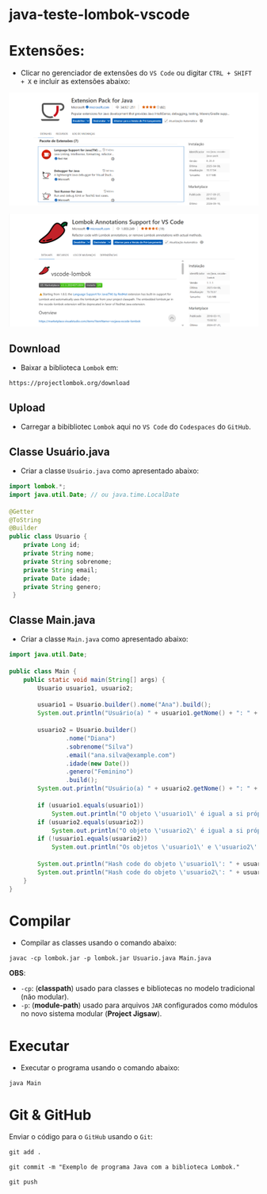 # java-teste-lombok-vscode

# Extensões:
* Clicar no gerenciador de extensões do `VS Code` ou digitar `CTRL + SHIFT + X` e incluir as extensões abaixo:

![alt Extensao Java](extensaoJava.png)

![alt Extensao Lombok](extensaoLombok.png)

## Download
* Baixar a biblioteca `Lombok` em:
```
https://projectlombok.org/download
```
## Upload
* Carregar a bibibliotec `Lombok` aqui no `VS Code` do `Codespaces` do `GitHub`.

## Classe Usuário.java
* Criar a classe `Usuário.java` como apresentado abaixo:

```java
import lombok.*;
import java.util.Date; // ou java.time.LocalDate

@Getter 
@ToString
@Builder
public class Usuario {    
    private Long id; 
    private String nome;
    private String sobrenome;
    private String email;
    private Date idade;
    private String genero;
 }
```

## Classe Main.java
* Criar a classe `Main.java` como apresentado abaixo:

```java
import java.util.Date;

public class Main {
    public static void main(String[] args) {
        Usuario usuario1, usuario2;
        
        usuario1 = Usuario.builder().nome("Ana").build();
        System.out.println("Usuário(a) " + usuario1.getNome() + ": " + usuario1.toString());

        usuario2 = Usuario.builder()
                .nome("Diana")
                .sobrenome("Silva")
                .email("ana.silva@example.com")
                .idade(new Date())
                .genero("Feminino")
                .build();
        System.out.println("Usuário(a) " + usuario2.getNome() + ": " + usuario2.toString());

        if (usuario1.equals(usuario1))
            System.out.println("O objeto \'usuario1\' é igual a si próprio!");
        if (usuario2.equals(usuario2))
            System.out.println("O objeto \'usuario2\' é igual a si próprio!");
        if (!usuario1.equals(usuario2))
            System.out.println("Os objetos \'usuario1\' e \'usuario2\' são diferentes!");

        System.out.println("Hash code do objeto \'usuario1\': " + usuario1.hashCode());
        System.out.println("Hash code do objeto \'usuario2\': " + usuario2.hashCode());
    }
}
```

# Compilar
* Compilar as classes usando o comando abaixo:
```
javac -cp lombok.jar -p lombok.jar Usuario.java Main.java 
```
__OBS__:
* `-cp`: (__classpath__) usado para classes e bibliotecas no modelo tradicional (não modular).
* `-p`: (__module-path__) usado para arquivos `JAR` configurados como módulos no novo sistema modular (__Project Jigsaw__).

# Executar
* Executar o programa usando o comando abaixo:
```
java Main
```

# Git & GitHub
Enviar o código para o `GitHub` usando o `Git`:
```
git add .
```

```
git commit -m "Exemplo de programa Java com a biblioteca Lombok."
```

```
git push
```
